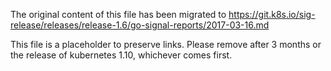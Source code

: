 The original content of this file has been migrated to https://git.k8s.io/sig-release/releases/release-1.6/go-signal-reports/2017-03-16.md

This file is a placeholder to preserve links. Please remove after 3 months or the release of kubernetes 1.10, whichever comes first.
